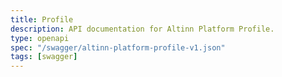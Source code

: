 ```yaml
---
title: Profile
description: API documentation for Altinn Platform Profile.
type: openapi
spec: "/swagger/altinn-platform-profile-v1.json"
tags: [swagger]
---
```


